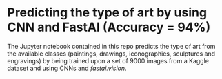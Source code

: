 # Predicting the type of art by using CNN and FastAI (Accuracy = 94%)
The Jupyter notebook contained in this repo predicts the type of art from the available classes (paintings, drawings, iconographies, sculptures and engravings) by being trained upon a set of 9000 images from a Kaggle dataset and using CNNs and _fastai.vision_.
